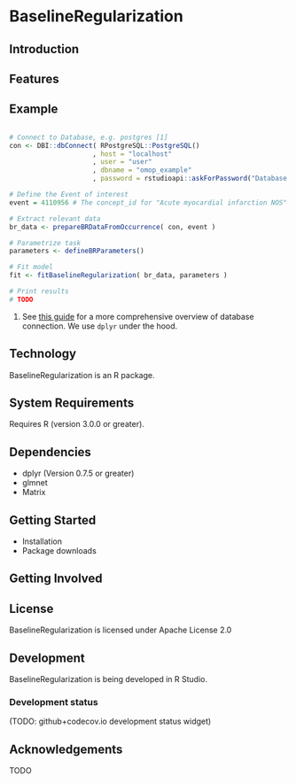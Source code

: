 BaselineRegularization
=======================

Introduction
------------

Features
--------

Example
-------
```r

# Connect to Database, e.g. postgres [1]
con <- DBI::dbConnect( RPostgreSQL::PostgreSQL()
                     , host = "localhost"
                     , user = "user"
                     , dbname = "omop_example"
                     , password = rstudioapi::askForPassword("Database Password") )

# Define the Event of interest
event = 4110956 # The concept_id for "Acute myocardial infarction NOS"

# Extract relevant data
br_data <- prepareBRDataFromOccurrence( con, event )

# Parametrize task
parameters <- defineBRParameters()

# Fit model
fit <- fitBaselineRegularization( br_data, parameters )

# Print results
# TODO

```

1. See [this guide](https://db.rstudio.com/dplyr/#connecting-to-the-database) for a more comprehensive overview of database connection. We use `dplyr` under the hood.

Technology
----------

BaselineRegularization is an R package.

System Requirements
-------------------

Requires R (version 3.0.0 or greater).

Dependencies
------------

 * dplyr (Version 0.7.5 or greater)
 * glmnet
 * Matrix
 
Getting Started
---------------

* Installation
* Package downloads

Getting Involved
----------------

License
-------

BaselineRegularization is licensed under Apache License 2.0

Development
-----------

BaselineRegularization is being developed in R Studio.

### Development status

(TODO: github+codecov.io development status widget)

Acknowledgements
----------------

TODO
